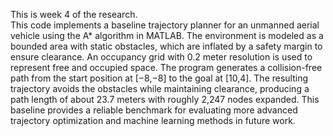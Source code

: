 This is week 4 of the research.   
This code implements a baseline trajectory planner for an unmanned aerial vehicle using the A* algorithm in MATLAB. 
The environment is modeled as a bounded area with static obstacles, which are inflated by a safety margin to ensure clearance.
An occupancy grid with 0.2 meter resolution is used to represent free and occupied space.
The program generates a collision-free path from the start position at [−8,−8] to the goal at [10,4]. 
The resulting trajectory avoids the obstacles while maintaining clearance, producing a path length of about 23.7 meters with roughly 2,247 nodes expanded.
This baseline provides a reliable benchmark for evaluating more advanced trajectory optimization and machine learning methods in future work.
